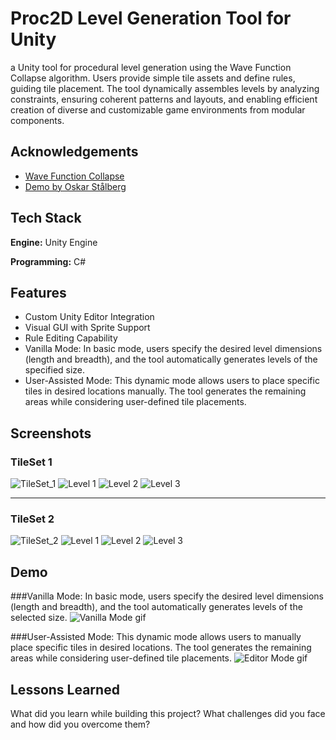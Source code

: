 
# Proc2D Level Generation Tool for Unity

a Unity tool for procedural level generation using the Wave Function Collapse algorithm. Users provide simple tile assets and define rules, guiding tile placement. The tool dynamically assembles levels by analyzing constraints, ensuring coherent patterns and layouts, and enabling efficient creation of diverse and customizable game environments from modular components.


## Acknowledgements

 - [Wave Function Collapse](https://github.com/mxgmn/WaveFunctionCollapse)
 - [Demo by Oskar Stålberg](https://oskarstalberg.com/game/wave/wave.html)



## Tech Stack

**Engine:** Unity Engine

**Programming:** C#


## Features

- Custom Unity Editor Integration
- Visual GUI with Sprite Support
- Rule Editing Capability
- Vanilla Mode: In basic mode, users specify the desired level dimensions (length and breadth), and the tool automatically generates levels of the specified size.
- User-Assisted Mode: This dynamic mode allows users to place specific tiles in desired locations manually. The tool generates the remaining areas while considering user-defined tile placements.


## Screenshots
### TileSet 1
![TileSet_1](https://raw.githubusercontent.com/suvamjyoti/UNITY_PCGTool/main/RAW/SquareTileSet.png)
![Level 1](https://raw.githubusercontent.com/suvamjyoti/UNITY_PCGTool/main/RAW/Type1_Screenshot(1).png)
![Level 2](https://raw.githubusercontent.com/suvamjyoti/UNITY_PCGTool/main/RAW/Type1_Screenshot(2).png)
![Level 3](https://raw.githubusercontent.com/suvamjyoti/UNITY_PCGTool/main/RAW/Type1_Screenshot(3).png)

---

### TileSet 2
![TileSet_2](https://raw.githubusercontent.com/suvamjyoti/UNITY_PCGTool/main/RAW/OrganicTileSet.png)
![Level 1](https://raw.githubusercontent.com/suvamjyoti/UNITY_PCGTool/main/RAW/Screenshot_(1).png)
![Level 2](https://raw.githubusercontent.com/suvamjyoti/UNITY_PCGTool/main/RAW/Screenshot_(2).png)
![Level 3](https://raw.githubusercontent.com/suvamjyoti/UNITY_PCGTool/main/RAW/Screenshot_(3).png)

## Demo

###Vanilla Mode: 
In basic mode, users specify the desired level dimensions (length and breadth), and the tool automatically generates levels of the selected size.
![Vanilla Mode gif](https://raw.githubusercontent.com/suvamjyoti/UNITY_PCGTool/main/RAW/VanillaMode.gif)

###User-Assisted Mode: 
This dynamic mode allows users to manually place specific tiles in desired locations. The tool generates the remaining areas while considering user-defined tile placements.
![Editor Mode gif](https://raw.githubusercontent.com/suvamjyoti/UNITY_PCGTool/main/RAW/EditorMode.gif)



## Lessons Learned

What did you learn while building this project? What challenges did you face and how did you overcome them?


